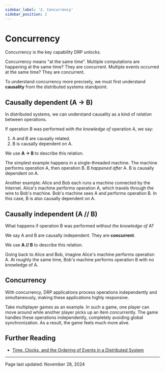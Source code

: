 ```yaml
---
sidebar_label: '2. Concurrency'
sidebar_position: 2
---
```


# Concurrency

Concurrency is the key capability DRP unlocks.

Concurrency means "at the same time". Multiple computations are happening at the same time? They are concurrent. Multiple events occurred at the same time? They are concurrent.

To understand concurrency more precisely, we must first understand **causality** from the distributed systems standpoint.

## Causally dependent (A → B)

In distributed systems, we can understand causality as a kind of *relation* between operations.

If operation B was performed *with the knowledge of* operation A, we say:
1. A and B are causally related.
2. B is causally dependent on A.

We use **A → B** to describe this relation.

The simplest example happens in a single-threaded machine. The machine performs operation A, then operation B. B *happened after* A. B is causally dependent on A.

Another example: Alice and Bob each runs a machine connected by the Internet. Alice's machine performs operation A, which travels through the wire to Bob's machine. Bob's machine sees A and performs operation B. In this case, B is also causally dependent on A.

## Causally independent (A // B)

What happens if operation B was performed *without the knowledge of* A?

We say A and B are causally independent. They are **concurrent**.

We use **A // B** to describe this relation.

Going back to Alice and Bob, imagine Alice's machine performs operation A. At roughly the same time, Bob's machine performs operation B with no knowledge of A.

## Concurrency

With concurrency, DRP applications process operations independently and simultaneously, making these applications highly responsive.

Take multiplayer games as an example. In such a game, one player can move around while another player picks up an item concurrently. The game handles these operations independently, completely avoiding global synchronization. As a result, the game feels much more alive.

## Further Reading
- [Time, Clocks, and the Ordering of Events in a Distributed System](https://lamport.azurewebsites.net/pubs/time-clocks.pdf)

---

Page last updated: November 28, 2024